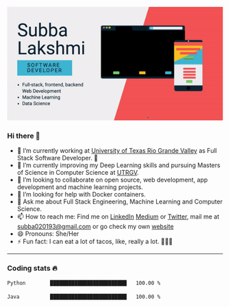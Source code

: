

![Banner](subba_github.gif)

### Hi there 👋

- 🔭 I’m currently working at [University of Texas Rio Grande Valley](https://www.utrgv.edu/en-us/) as Full Stack Software Developer. 🥑
- 🌱 I’m currently improving my Deep Learning skills and pursuing Masters of Science in Computer Science at [UTRGV](https://www.utrgv.edu/en-us/).
- 👯 I’m looking to collaborate on open source, web development, app development and machine learning projects.
- 🤔 I’m looking for help with Docker containers.
- 💬 Ask me about Full Stack Engineering, Machine Learning and Computer Science.
- 📫 How to reach me: Find me on [LinkedIn](https://www.linkedin.com/in/subbalakshmim/) [Medium](http://subba-lakshmi.medium.com) or [Twitter](https://twitter.com/subbalakshmi___), mail me at [subba020193@gmail.com](mailto:subba020193@gmail.com) or go check my own [website](https://www.linkedin.com/in/subbalakshmim/)
- 😄 Pronouns: She/Her
- ⚡ Fun fact: I can eat a lot of tacos, like, really a lot. 🌮🌮🌮

---

### Coding stats 🔥

<!--START_SECTION:waka-->
```text
Python        █████████████████████████   100.00 % 

Java          █████████████████████████   100.00 % 
```
<!--END_SECTION:waka-->
